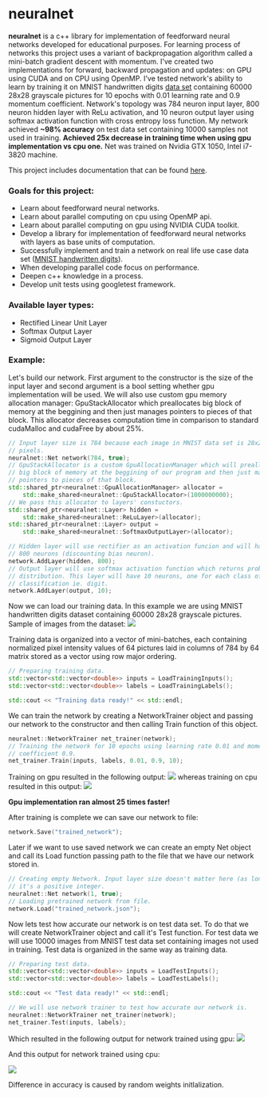 
# neuralnet
**neuralnet** is a c++ library for implementation of feedforward neural networks developed for educational purposes. For learning process of networks this project uses a variant of backpropagation algorithm called a mini-batch gradient descent with momentum. I've created two implementations for forward, backward propagation and updates: on GPU using CUDA and on CPU using OpenMP. I've tested network's ability to learn by training it on MNIST handwritten digits [data set](http://yann.lecun.com/exdb/mnist/) containing 60000 28x28 grayscale pictures for 10 epochs with 0.01 learning rate and 0.9 momentum coefficient. Network's topology was 784 neuron input layer, 800 neuron hidden layer with ReLu activation, and 10 neuron output layer using softmax activation function with cross entropy loss function. My network achieved **~98% accuracy** on test data set containing 10000 samples not used in training. **Achieved 25x decrease in training time when using gpu implementation vs cpu one.** Net was trained on Nvidia GTX 1050, Intel i7-3820 machine.

This project includes documentation that can be found [here](https://bbialoskorski.github.io/neuralnet/annotated.html).
### Goals for this project:
* Learn about feedforward neural networks.
* Learn about parallel computing on cpu using OpenMP api.
* Learn about parallel computing on gpu using NVIDIA CUDA toolkit.
* Develop a library for implementation of feedforward neural networks with layers as base units of computation.
* Successfully implement and train a network on real life use case data set ([MNIST handwritten digits](http://yann.lecun.com/exdb/mnist/)).
* When developing parallel code focus on performance.
* Deepen c++ knowledge in a process.
* Develop unit tests using googletest framework.

### Available layer types:
* Rectified Linear Unit Layer
* Softmax Output Layer
* Sigmoid Output Layer

### Example:
Let's build our network. First argument to the constructor is the size of the input layer and second argument is a bool setting whether gpu implementation will be used. We will also use custom gpu memory allocation manager: GpuStackAllocator which preallocates big block of memory at the beggining and then just manages pointers to pieces of that block. This allocator decreases computation time in comparison to standard cudaMalloc and cudaFree by about 25%.
```c++
// Input layer size is 784 because each image in MNIST data set is 28x28
// pixels.
neuralnet::Net network(784, true);
// GpuStackAllocator is a custom GpuAllocationManager which will preallocate
// big block of memory at the beggining of our program and then just manage
// pointers to pieces of that block.
std::shared_ptr<neuralnet::GpuAllocationManager> allocator = 
    std::make_shared<neuralnet::GpuStackAllocator>(1000000000);
// We pass this allocator to layers' constuctors.
std::shared_ptr<neuralnet::Layer> hidden =
    std::make_shared<neuralnet::ReLuLayer>(allocator);
std::shared_ptr<neuralnet::Layer> output =
    std::make_shared<neuralnet::SoftmaxOutputLayer>(allocator);

// Hidden layer will use rectifier as an activation funcion and will have
// 800 neurons (discounting bias neuron).
network.AddLayer(hidden, 800);
// Output layer will use softmax activation function which returns probability
// distribution. This layer will have 10 neurons, one for each class of
// classification ie. digit.
network.AddLayer(output, 10);
```
Now we can load our training data. In this example we are using MNIST handwritten digits dataset containing 60000 28x28 grayscale pictures.
Sample of images from the dataset:
![](https://upload.wikimedia.org/wikipedia/commons/2/27/MnistExamples.png)

Training data is organized into a vector of mini-batches, each containing normalized pixel intensity values of 64 pictures laid in columns of 784 by 64 matrix stored as a vector using row major ordering.
```c++
// Preparing training data.
std::vector<std::vector<double>> inputs = LoadTrainingInputs();
std::vector<std::vector<double>> labels = LoadTrainingLabels();

std::cout << "Training data ready!" << std::endl;
```
We can train the network by creating a NetworkTrainer object and passing our network to the constructor and then calling Train function of this object.
```c++
neuralnet::NetworkTrainer net_trainer(network);
// Training the network for 10 epochs using learning rate 0.01 and momentum
// coefficient 0.9.
net_trainer.Train(inputs, labels, 0.01, 0.9, 10);
```
Training on gpu resulted in the following output:
![](https://i.imgur.com/X0xC8bS.png)
whereas training on cpu resulted in this output:
![](https://i.imgur.com/rARRkNp.png)

**Gpu implementation ran almost 25 times faster!**

After training is complete we can save our network to file:
```c++
network.Save("trained_network");
```
Later if we want to use saved network we can create an empty Net object and call its Load function passing path to the file that we have our network stored in.
```c++
// Creating empty Network. Input layer size doesn't matter here (as long as
// it's a positive integer.
neuralnet::Net network(1, true);
// Loading pretrained network from file.
network.Load("trained_network.json");
```
Now lets test how accurate our network is on test data set. To do that we will create NetworkTrainer object and call it's Test function. For test data we will use 10000 images from MNIST test data set containing images not used in training. Test data is organized in the same way as training data.
```c++
// Preparing test data.
std::vector<std::vector<double>> inputs = LoadTestInputs();
std::vector<std::vector<double>> labels = LoadTestLabels();

std::cout << "Test data ready!" << std::endl;

// We will use network trainer to test how accurate our network is.
neuralnet::NetworkTrainer net_trainer(network);
net_trainer.Test(inputs, labels);
```
Which resulted in the following output for network trained using gpu:
![](https://i.imgur.com/G4Gyvwg.png)

And this output for network trained using cpu:

![](https://i.imgur.com/ftqG7jx.png)


Difference in accuracy is caused by random weights initlalization.
